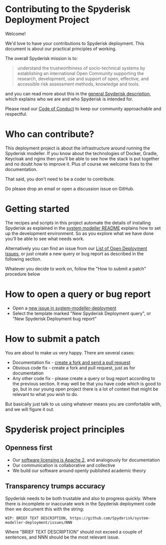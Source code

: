 # Contributing to the Spyderisk Deployment Project

Welcome!

We'd love to have your contributions to Spyderisk deployment. This document is about our practical principles of working. 

The overall Spyderisk mission is to:

> understand the trustworthiness of socio-technical systems by establishing an
> international Open Community supporting the research, development, use and
> support of open, effective, and accessible risk assessment methods, knowledge
> and tools.

and you can read more about this in the [general Spyderisk description](https://github.com/Spyderisk/), which explains
who we are and who Spyderisk is intended for.

Please read our [Code of Conduct](../CODE-OF-CONDUCT.md) to keep our community approachable and
respectful.

# Who can contribute?

This deployment project is about the infrastructure around running the Spyderisk modeller. If you know 
about the technologies of Docker, Gradle, Keycloak and nginx then you'll be able to see how the 
stack is put together and no doubt how to improve it. Plus of course we welcome fixes to the documentation.

That said, you don't need to be a coder to contribute.

Do please drop an email or open a discussion issue on GitHub.

# Getting started

The recipes and scripts in this project automate the details of installing Spyderisk as explained in
the [system modeller README](https://github.com/Spyderisk/system-modeller/blob/dev/README.md)
explains how to set up the development environment. So as you explore what we have done you'll be able to
see what needs work.

Alternatively you can find an issue from our
[List of Open Deployment Issues](https://github.com/Spyderisk/system-modeller-deployment/issues),
or just create a new query or bug report as described in the following section.

Whatever you decide to work on, follow the "How to submit a patch" procedure below

# How to open a query or bug report

* Open a [new issue in system-modeller-deployment](https://github.com/Spyderisk/system-modeller-deployment/issues/new)
* Select the template marked "New Spyderisk Deployment query", or "New Spyderisk Deployment bug report"

# How to submit a patch

You are about to make us very happy. There are several cases:

* Documentation fix - [create a fork and send a pull request](https://docs.github.com/en/pull-requests/collaborating-with-pull-requests/proposing-changes-to-your-work-with-pull-requests/creating-a-pull-request-from-a-fork)
* Obvious code fix - create a fork and pull request, just as for documentation
* Any other code fix - please create a query or bug report according to the previous section. It may well be that you have code which is good to go, but in our young open project there is a lot of context that might be relevant to what you wish to do.

But basically just talk to us using whatever means you are comfortable with, and we will figure it out.

# Spyderisk project principles

## Openness first

* Our [software licensing is Apache 2](./LICENSING.md), and analogously for documentation
* Our communication is collaborative and collective
* We build our software around openly published academic theory

## Transparency trumps accuracy

Spyderisk needs to be both trustable and also to progress quickly. Where there
is incomplete or inaccurate work in the Spyderisk deployment code then we document
this with the string:

```
WIP: BRIEF TEXT DESCRIPTION, https://github.com/Spyderisk/system-modeller-deployment/issues/NNN
```

Where "BRIEF TEXT DESCRIPTION" should not exceed a couple of sentences, and NNN
should be the most relevant issue.

